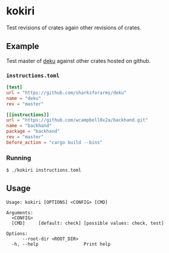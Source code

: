 # kokiri
Test revisions of crates again other revisions of crates.

## Example
Test master of [deku](https://github.com/sharksforarms/deku) against
other crates hosted on github.

### `instructions.toml`
```toml
[test]
url = "https://github.com/sharksforarms/deku"
name = "deku"
rev = "master"

[[instructions]]
url = "https://github.com/wcampbell0x2a/backhand.git"
name = "backhand"
package = "backhand"
rev = "master"
before_action = "cargo build --bins"
```

### Running
```
$ ./kokiri instructions.toml
```

## Usage
```
Usage: kokiri [OPTIONS] <CONFIG> [CMD]

Arguments:
  <CONFIG>
  [CMD]     [default: check] [possible values: check, test]

Options:
      --root-dir <ROOT_DIR>
  -h, --help                 Print help
```
